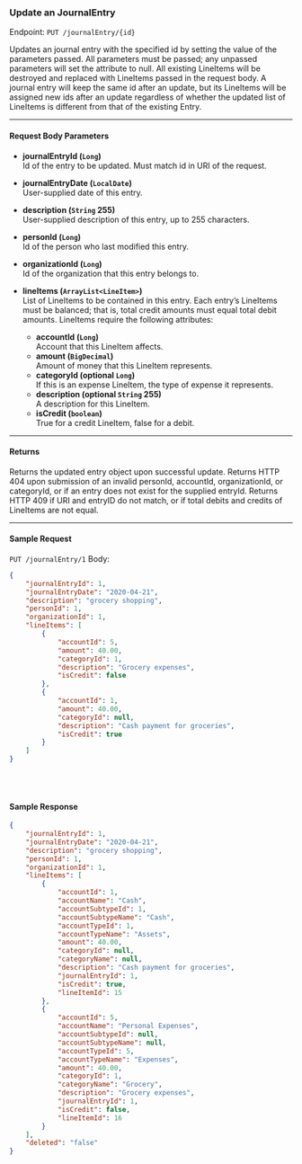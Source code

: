 ### Update an JournalEntry
Endpoint: `PUT /journalEntry/{id}`

Updates an journal entry with the specified id by setting the value of the parameters passed. All parameters must be passed; any unpassed parameters will set the attribute to null. All existing LineItems will be destroyed and replaced with LineItems passed in the request body. A journal entry will keep the same id after an update, but its LineItems will be assigned new ids after an update regardless of whether the updated list of LineItems is different from that of the existing Entry. 
___
#### Request Body Parameters
- **journalEntryId (`Long`)**<br/>
Id of the entry to be updated. Must match id in URI of the request.

- **journalEntryDate (`LocalDate`)**<br/>
User-supplied date of this entry.

- **description (`String` 255)**<br/>
User-supplied description of this entry, up to 255 characters.

- **personId (`Long`)**<br/>
Id of the person who last modified this entry.

- **organizationId (`Long`)**<br/>
Id of the organization that this entry belongs to.

- **lineItems (`ArrayList<LineItem>`)**<br/>
List of LineItems to be contained in this entry. Each entry’s LineItems must be balanced; that is, total credit amounts must equal total debit amounts. LineItems require the following attributes:
   -  **accountId (`Long`)**<br/>
        Account that this LineItem affects.
    - **amount (`BigDecimal`)**<br/>
        Amount of money that this LineItem represents.
   -  **categoryId (optional `Long`)**<br/>
If this is an expense LineItem, the type of expense it represents.
   -  **description (optional `String` 255)**<br/>
        A description for this LineItem.
    - **isCredit (`boolean`)**<br/>
        True for a credit LineItem, false for a debit.
___
#### Returns
Returns the updated entry object upon successful update. Returns HTTP 404 upon submission of an invalid personId, accountId, organizationId, or categoryId, or if an entry does not exist for the supplied entryId. Returns HTTP 409 if URI and entryID do not match, or if total debits and credits of LineItems are not equal.
___
#### Sample Request
`PUT /journalEntry/1`
Body:
```json 
{
    "journalEntryId": 1,
    "journalEntryDate": "2020-04-21",
    "description": "grocery shopping",
    "personId": 1,
    "organizationId": 1,
    "lineItems": [
        {
            "accountId": 5,
            "amount": 40.00,
            "categoryId": 1,
            "description": "Grocery expenses",
            "isCredit": false
        },
        {
            "accountId": 1,
            "amount": 40.00,
            "categoryId": null,
            "description": "Cash payment for groceries",
            "isCredit": true
        }
    ]
}
```
<br />
<br />

#### Sample Response
```json
{
    "journalEntryId": 1,
    "journalEntryDate": "2020-04-21",
    "description": "grocery shopping",
    "personId": 1,
    "organizationId": 1,
    "lineItems": [
        {
            "accountId": 1,
            "accountName": "Cash",
            "accountSubtypeId": 1,
            "accountSubtypeName": "Cash",
            "accountTypeId": 1,
            "accountTypeName": "Assets",
            "amount": 40.00,
            "categoryId": null,
            "categoryName": null,
            "description": "Cash payment for groceries",
            "journalEntryId": 1,
            "isCredit": true,
            "lineItemId": 15
        },
        {
            "accountId": 5,
            "accountName": "Personal Expenses",
            "accountSubtypeId": null,
            "accountSubtypeName": null,
            "accountTypeId": 5,
            "accountTypeName": "Expenses",
            "amount": 40.00,
            "categoryId": 1,
            "categoryName": "Grocery",
            "description": "Grocery expenses",
            "journalEntryId": 1,
            "isCredit": false,
            "lineItemId": 16
        }
    ],
	"deleted": "false"
}
```
